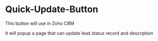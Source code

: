 # Quick-Update-Button

This button will use in Zoho CRM

It will popup a page that can update lead status record and description
